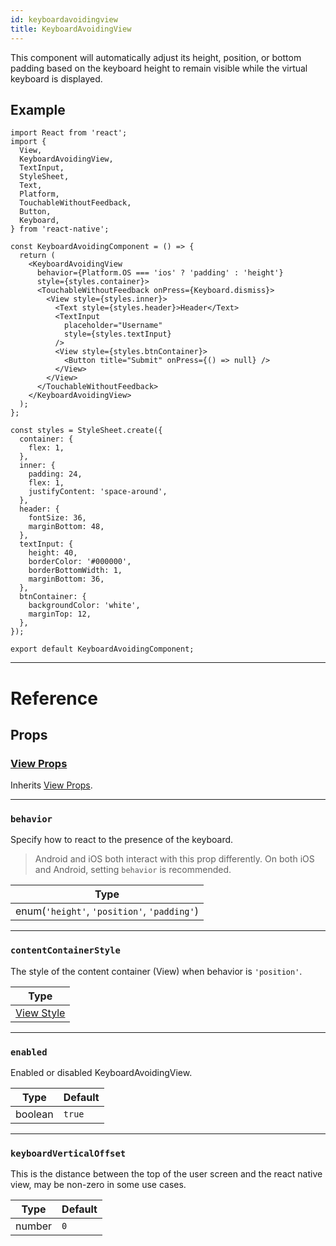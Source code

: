 ```yaml
---
id: keyboardavoidingview
title: KeyboardAvoidingView
---
```


This component will automatically adjust its height, position, or bottom padding based on the keyboard height to remain visible while the virtual keyboard is displayed.

## Example

```SnackPlayer name=KeyboardAvoidingView&supportedPlatforms=android,ios
import React from 'react';
import {
  View,
  KeyboardAvoidingView,
  TextInput,
  StyleSheet,
  Text,
  Platform,
  TouchableWithoutFeedback,
  Button,
  Keyboard,
} from 'react-native';

const KeyboardAvoidingComponent = () => {
  return (
    <KeyboardAvoidingView
      behavior={Platform.OS === 'ios' ? 'padding' : 'height'}
      style={styles.container}>
      <TouchableWithoutFeedback onPress={Keyboard.dismiss}>
        <View style={styles.inner}>
          <Text style={styles.header}>Header</Text>
          <TextInput
            placeholder="Username"
            style={styles.textInput}
          />
          <View style={styles.btnContainer}>
            <Button title="Submit" onPress={() => null} />
          </View>
        </View>
      </TouchableWithoutFeedback>
    </KeyboardAvoidingView>
  );
};

const styles = StyleSheet.create({
  container: {
    flex: 1,
  },
  inner: {
    padding: 24,
    flex: 1,
    justifyContent: 'space-around',
  },
  header: {
    fontSize: 36,
    marginBottom: 48,
  },
  textInput: {
    height: 40,
    borderColor: '#000000',
    borderBottomWidth: 1,
    marginBottom: 36,
  },
  btnContainer: {
    backgroundColor: 'white',
    marginTop: 12,
  },
});

export default KeyboardAvoidingComponent;
```

---

# Reference

## Props

### [View Props](view.md#props)

Inherits [View Props](view.md#props).

---

### `behavior`

Specify how to react to the presence of the keyboard.

> Android and iOS both interact with this prop differently. On both iOS and Android, setting `behavior` is recommended.

| Type                                        |
| ------------------------------------------- |
| enum(`'height'`, `'position'`, `'padding'`) |

---

### `contentContainerStyle`

The style of the content container (View) when behavior is `'position'`.

| Type                              |
| --------------------------------- |
| [View Style](view-style-props.md) |

---

### `enabled`

Enabled or disabled KeyboardAvoidingView.

| Type    | Default |
| ------- | ------- |
| boolean | `true`  |

---

### `keyboardVerticalOffset`

This is the distance between the top of the user screen and the react native view, may be non-zero in some use cases.

| Type   | Default |
| ------ | ------- |
| number | `0`     |
